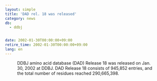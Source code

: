 ```yaml
---
layout: simple
title: 'DAD rel. 18 was released'
category: news
db:
  - ddbj


date: 2002-01-30T00:00:00+09:00
retire_time: 2002-01-30T00:00:00+09:00
lang: en
---
```


<dd>DDBJ amino acid database (DAD) Release 18 was released on Jan. 30, 2002 at DDBJ. DAD Release 18 consists of 945,852 entries, and the total number of residues reached 290,665,398.</dd>
